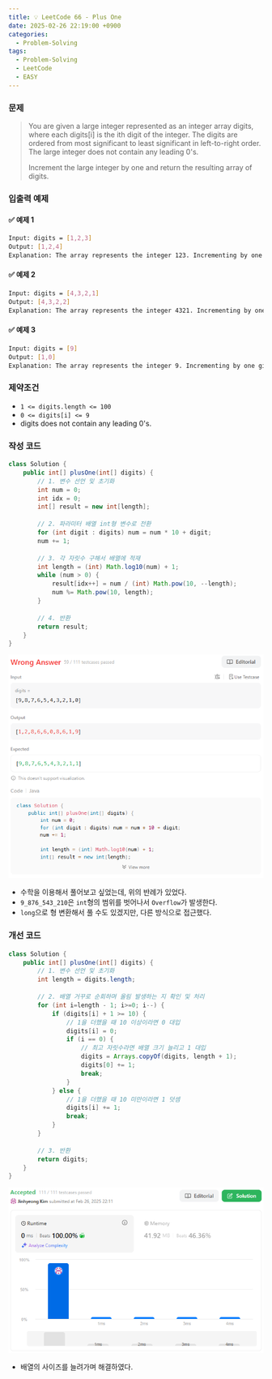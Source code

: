 ```yaml
---
title: 💡 LeetCode 66 - Plus One
date: 2025-02-26 22:19:00 +0900
categories:
  - Problem-Solving
tags:
  - Problem-Solving
  - LeetCode
  - EASY
---
```


### 문제
>You are given a large integer represented as an integer array digits, where each digits[i] is the ith digit of the integer. 
>The digits are ordered from most significant to least significant in left-to-right order.
>The large integer does not contain any leading 0's.
>
>Increment the large integer by one and return the resulting array of digits.


### 입출력 예제
#### ✅ 예제 1
```bash
Input: digits = [1,2,3]
Output: [1,2,4]
Explanation: The array represents the integer 123. Incrementing by one gives 123 + 1 = 124. Thus, the result should be [1,2,4].
```

#### ✅ 예제 2
```bash
Input: digits = [4,3,2,1]
Output: [4,3,2,2]
Explanation: The array represents the integer 4321. Incrementing by one gives 4321 + 1 = 4322. Thus, the result should be [4,3,2,2].
```

#### ✅ 예제 3
```bash
Input: digits = [9]
Output: [1,0]
Explanation: The array represents the integer 9. Incrementing by one gives 9 + 1 = 10. Thus, the result should be [1,0].
```


### 제약조건
- `1 <= digits.length <= 100`
- `0 <= digits[i] <= 9`
- digits does not contain any leading 0's.


### 작성 코드
```java
class Solution {
	public int[] plusOne(int[] digits) {
		// 1. 변수 선언 및 초기화
		int num = 0;
		int idx = 0;
		int[] result = new int[length];
		
		// 2. 파라미터 배열 int형 변수로 전환
		for (int digit : digits) num = num * 10 + digit;
		num += 1;
		
		// 3. 각 자릿수 구해서 배열에 적재
		int length = (int) Math.log10(num) + 1;
		while (num > 0) {
			result[idx++] = num / (int) Math.pow(10, --length);
			num %= Math.pow(10, length);
		}
		
		// 4. 반환
		return result;
	}
}
```
![](/assets/image/Pasted%20image%2020250528014434.png)
- 수학을 이용해서 풀어보고 싶었는데, 위의 반례가 있었다.
- `9_876_543_210`은 `int`형의 범위를 벗어나서 `Overflow`가 발생한다.
- `long`으로 형 변환해서 풀 수도 있겠지만, 다른 방식으로 접근했다.


### 개선 코드
```java
class Solution {
	public int[] plusOne(int[] digits) {
		// 1. 변수 선언 및 초기화
		int length = digits.length;
		
		// 2. 배열 거꾸로 순회하며 올림 발생하는 지 확인 및 처리
		for (int i=length - 1; i>=0; i--) {
			if (digits[i] + 1 >= 10) {
				// 1을 더했을 때 10 이상이라면 0 대입
				digits[i] = 0;
				if (i == 0) {
					// 최고 자릿수라면 배열 크기 늘리고 1 대입
					digits = Arrays.copyOf(digits, length + 1);
					digits[0] += 1;
					break;
				}
			} else {
				// 1을 더했을 때 10 미만이라면 1 덧셈
				digits[i] += 1;
				break;
			}
		}
		
		// 3. 반환
		return digits;
	}
}
```
![](/assets/image/Pasted%20image%2020250528014607.png)
- 배열의 사이즈를 늘려가며 해결하였다.